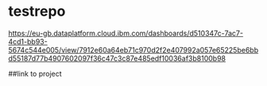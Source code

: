 # testrepo
https://eu-gb.dataplatform.cloud.ibm.com/dashboards/d510347c-7ac7-4cd1-bb93-5674c544e005/view/7912e60a64eb71c970d2f2e407992a057e65225be6bbd55187d77b4907602097f36c47c3c87e485edf10036af3b8100b98

##link to project 


